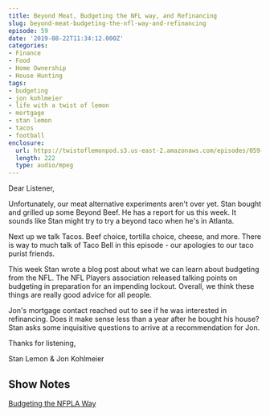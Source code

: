 ```yaml
---
title: Beyond Meat, Budgeting the NFL way, and Refinancing
slug: beyond-meat-budgeting-the-nfl-way-and-refinancing
episode: 59
date: '2019-08-22T11:34:12.000Z'
categories:
- Finance
- Food
- Home Ownership
- House Hunting
tags:
- budgeting
- jon kohlmeier
- life with a twist of lemon
- mortgage
- stan lemon
- tacos
- football
enclosure:
  url: https://twistoflemonpod.s3.us-east-2.amazonaws.com/episodes/059-lwatol-20190822.mp3
  length: 222
  type: audio/mpeg
---
```


Dear Listener,

Unfortunately, our meat alternative experiments aren't over yet. Stan bought and grilled up some Beyond Beef. He has a report for us this week. It sounds like Stan might try to try a beyond taco when he's in Atlanta.

Next up we talk Tacos. Beef choice, tortilla choice, cheese, and more. There is way to much talk of Taco Bell in this episode - our apologies to our taco purist friends.

This week Stan wrote a blog post about what we can learn about budgeting from the NFL. The NFL Players association released talking points on budgeting in preparation for an impending lockout. Overall, we think these things are really good advice for all people.

Jon's mortgage contact reached out to see if he was interested in refinancing. Does it make sense less than a year after he bought his house? Stan asks some inquisitive questions to arrive at a recommendation for Jon.

Thanks for listening,

Stan Lemon & Jon Kohlmeier

## Show Notes

[Budgeting the NFPLA Way](https://stanlemon.com/2019/08/17/budgeting-the-nfpla-way/)
